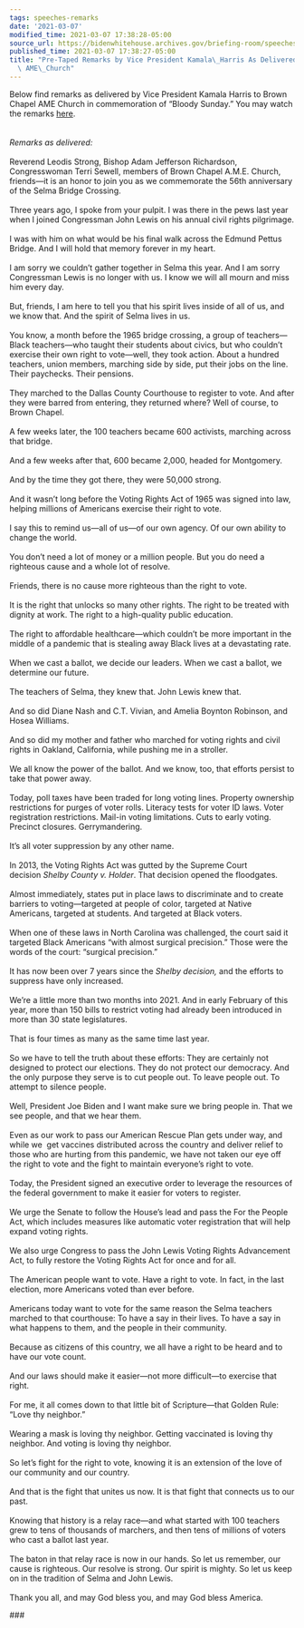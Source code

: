 ```yaml
---
tags: speeches-remarks
date: '2021-03-07'
modified_time: 2021-03-07 17:38:28-05:00
source_url: https://bidenwhitehouse.archives.gov/briefing-room/speeches-remarks/2021/03/07/pre-taped-remarks-by-vice-president-kamala-harris-as-delivered-to-brown-chapel-ame-church/
published_time: 2021-03-07 17:38:27-05:00
title: "Pre-Taped Remarks by Vice President Kamala\_Harris As Delivered to Brown Chapel\
  \ AME\_Church"
---
```

 
Below find remarks as delivered by Vice President Kamala Harris to Brown
Chapel AME Church in commemoration of “Bloody Sunday.” You may watch the
remarks [here](https://www.youtube.com/watch?v=kvA3p9BiuVg).  
   
   
*Remarks as delivered:*  
   
Reverend Leodis Strong, Bishop Adam Jefferson Richardson, Congresswoman
Terri Sewell, members of Brown Chapel A.M.E. Church, friends—it is an
honor to join you as we commemorate the 56th anniversary of the Selma
Bridge Crossing.  
   
Three years ago, I spoke from your pulpit. I was there in the pews last
year when I joined Congressman John Lewis on his annual civil rights
pilgrimage.  
   
I was with him on what would be his final walk across the Edmund Pettus
Bridge. And I will hold that memory forever in my heart.  
   
I am sorry we couldn’t gather together in Selma this year. And I am
sorry Congressman Lewis is no longer with us. I know we will all mourn
and miss him every day.  
   
But, friends, I am here to tell you that his spirit lives inside of all
of us, and we know that. And the spirit of Selma lives in us.  
   
You know, a month before the 1965 bridge crossing, a group of
teachers—Black teachers—who taught their students about civics, but who
couldn’t exercise their own right to vote—well, they took action. About
a hundred teachers, union members, marching side by side, put their jobs
on the line. Their paychecks. Their pensions.  
   
They marched to the Dallas County Courthouse to register to vote. And
after they were barred from entering, they returned where? Well of
course, to Brown Chapel.  
   
A few weeks later, the 100 teachers became 600 activists, marching
across that bridge.  
   
And a few weeks after that, 600 became 2,000, headed for Montgomery.  
   
And by the time they got there, they were 50,000 strong.  
   
And it wasn’t long before the Voting Rights Act of 1965 was signed into
law, helping millions of Americans exercise their right to vote.  
   
I say this to remind us—all of us—of our own agency. Of our own ability
to change the world.  
   
You don’t need a lot of money or a million people. But you do need a
righteous cause and a whole lot of resolve.  
   
Friends, there is no cause more righteous than the right to vote.  
   
It is the right that unlocks so many other rights. The right to be
treated with dignity at work. The right to a high-quality public
education.  
   
The right to affordable healthcare—which couldn’t be more important in
the middle of a pandemic that is stealing away Black lives at a
devastating rate.  
   
When we cast a ballot, we decide our leaders. When we cast a ballot, we
determine our future.  
   
The teachers of Selma, they knew that. John Lewis knew that.  
   
And so did Diane Nash and C.T. Vivian, and Amelia Boynton Robinson, and
Hosea Williams.  
   
And so did my mother and father who marched for voting rights and civil
rights in Oakland, California, while pushing me in a stroller.  
   
We all know the power of the ballot. And we know, too, that efforts
persist to take that power away.  
   
Today, poll taxes have been traded for long voting lines. Property
ownership restrictions for purges of voter rolls. Literacy tests for
voter ID laws. Voter registration restrictions. Mail-in voting
limitations. Cuts to early voting. Precinct closures. Gerrymandering.  
   
It’s all voter suppression by any other name.  
   
In 2013, the Voting Rights Act was gutted by the Supreme Court
decision *Shelby County v. Holder*. That decision opened the
floodgates.  
   
Almost immediately, states put in place laws to discriminate and to
create barriers to voting—targeted at people of color, targeted at
Native Americans, targeted at students. And targeted at Black voters.  
   
When one of these laws in North Carolina was challenged, the court said
it targeted Black Americans “with almost surgical precision.” Those were
the words of the court: “surgical precision.”  
   
It has now been over 7 years since the *Shelby *decision*,* and the
efforts to suppress have only increased.  
   
We’re a little more than two months into 2021. And in early February of
this year, more than 150 bills to restrict voting had already been
introduced in more than 30 state legislatures.  
   
That is four times as many as the same time last year.  
   
So we have to tell the truth about these efforts: They are certainly not
designed to protect our elections. They do not protect our democracy.
And the only purpose they serve is to cut people out. To leave people
out. To attempt to silence people.  
   
Well, President Joe Biden and I want make sure we bring people in. That
we see people, and that we hear them.  
   
Even as our work to pass our American Rescue Plan gets under way, and
while we  get vaccines distributed across the country and deliver relief
to those who are hurting from this pandemic, we have not taken our eye
off the right to vote and the fight to maintain everyone’s right to
vote.  
   
Today, the President signed an executive order to leverage the resources
of the federal government to make it easier for voters to register.  
   
We urge the Senate to follow the House’s lead and pass the For the
People Act, which includes measures like automatic voter registration
that will help expand voting rights.  
   
We also urge Congress to pass the John Lewis Voting Rights Advancement
Act, to fully restore the Voting Rights Act for once and for all.  
   
The American people want to vote. Have a right to vote. In fact, in the
last election, more Americans voted than ever before.  
   
Americans today want to vote for the same reason the Selma teachers
marched to that courthouse: To have a say in their lives. To have a say
in what happens to them, and the people in their community.  
   
Because as citizens of this country, we all have a right to be heard and
to have our vote count.  
   
And our laws should make it easier—not more difficult—to exercise that
right.  
   
For me, it all comes down to that little bit of Scripture—that Golden
Rule: “Love thy neighbor.”  
   
Wearing a mask is loving thy neighbor. Getting vaccinated is loving thy
neighbor. And voting is loving thy neighbor.  
   
So let’s fight for the right to vote, knowing it is an extension of the
love of our community and our country.  
   
And that is the fight that unites us now. It is that fight that connects
us to our past.  
   
Knowing that history is a relay race—and what started with 100 teachers
grew to tens of thousands of marchers, and then tens of millions of
voters who cast a ballot last year.  
   
The baton in that relay race is now in our hands. So let us remember,
our cause is righteous. Our resolve is strong. Our spirit is mighty. So
let us keep on in the tradition of Selma and John Lewis.  
   
Thank you all, and may God bless you, and may God bless America.

\###
